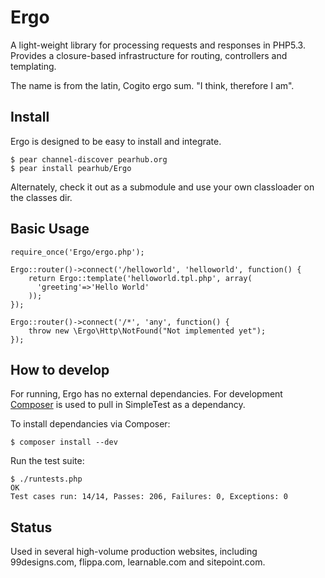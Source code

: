 Ergo
==========

A light-weight library for processing requests and responses in PHP5.3. Provides a
closure-based infrastructure for routing, controllers and templating.

The name is from the latin, Cogito ergo sum. "I think, therefore I am".

Install
-------

Ergo is designed to be easy to install and integrate.

	$ pear channel-discover pearhub.org
	$ pear install pearhub/Ergo

Alternately, check it out as a submodule and use your own classloader on the classes dir.

Basic Usage
-----------

	require_once('Ergo/ergo.php');

	Ergo::router()->connect('/helloworld', 'helloworld', function() {
		return Ergo::template('helloworld.tpl.php', array(
		  'greeting'=>'Hello World'
		));
	});

	Ergo::router()->connect('/*', 'any', function() {
		throw new \Ergo\Http\NotFound("Not implemented yet");
	});



How to develop
-----------------

For running, Ergo has no external dependancies. For development [Composer][1] is
used to pull in SimpleTest as a dependancy.

To install dependancies via Composer:

	$ composer install --dev

Run the test suite:

	$ ./runtests.php
	OK
	Test cases run: 14/14, Passes: 206, Failures: 0, Exceptions: 0

Status
-------

Used in several high-volume production websites, including 99designs.com, flippa.com, learnable.com and sitepoint.com.

[1]: https://github.com/composer/composer